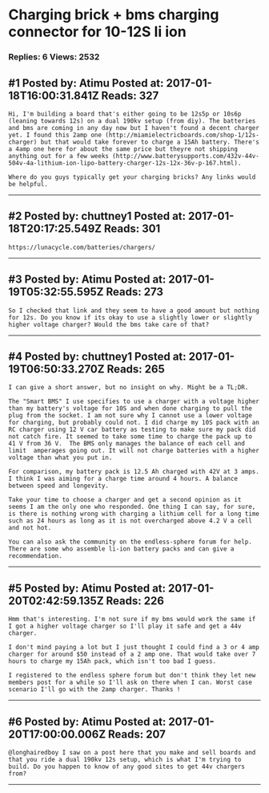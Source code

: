 # Charging brick + bms charging connector for 10-12S li ion

### Replies: 6 Views: 2532

## \#1 Posted by: Atimu Posted at: 2017-01-18T16:00:31.841Z Reads: 327

```
Hi, I'm building a board that's either going to be 12s5p or 10s6p (leaning towards 12s) on a dual 190kv setup (from diy). The batteries and bms are coming in any day now but I haven't found a decent charger yet. I found this 2amp one (http://miamielectricboards.com/shop-1/12s-charger) but that would take forever to charge a 15Ah battery. There's a 4amp one here for about the same price but theyre not shipping anything out for a few weeks (http://www.batterysupports.com/432v-44v-504v-4a-lithium-ion-lipo-battery-charger-12s-12x-36v-p-167.html).

Where do you guys typically get your charging bricks? Any links would be helpful.
```

---
## \#2 Posted by: chuttney1 Posted at: 2017-01-18T20:17:25.549Z Reads: 301

```
https://lunacycle.com/batteries/chargers/
```

---
## \#3 Posted by: Atimu Posted at: 2017-01-19T05:32:55.595Z Reads: 273

```
So I checked that link and they seem to have a good amount but nothing for 12s. Do you know if its okay to use a slightly lower or slightly higher voltage charger? Would the bms take care of that?
```

---
## \#4 Posted by: chuttney1 Posted at: 2017-01-19T06:50:33.270Z Reads: 265

```
I can give a short answer, but no insight on why. Might be a TL;DR.

The "Smart BMS" I use specifies to use a charger with a voltage higher than my battery's voltage for 10S and when done charging to pull the plug from the socket. I am not sure why I cannot use a lower voltage for charging, but probably could not. I did charge my 10S pack with an RC charger using 12 V car battery as testing to make sure my pack did not catch fire. It seemed to take some time to charge the pack up to 41 V from 36 V.  The BMS only manages the balance of each cell and limit  amperages going out. It will not charge batteries with a higher voltage than what you put in.  

For comparison, my battery pack is 12.5 Ah charged with 42V at 3 amps.  I think I was aiming for a charge time around 4 hours. A balance between speed and longevity. 

Take your time to choose a charger and get a second opinion as it seems I am the only one who responded. One thing I can say, for sure, is there is nothing wrong with charging a lithium cell for a long time such as 24 hours as long as it is not overcharged above 4.2 V a cell and not hot. 

You can also ask the community on the endless-sphere forum for help. There are some who assemble li-ion battery packs and can give a recommendation.
```

---
## \#5 Posted by: Atimu Posted at: 2017-01-20T02:42:59.135Z Reads: 226

```
Hmm that's interesting. I'm not sure if my bms would work the same if I got a higher voltage charger so I'll play it safe and get a 44v charger. 

I don't mind paying a lot but I just thought I could find a 3 or 4 amp charger for around $50 instead of a 2 amp one. That would take over 7 hours to charge my 15Ah pack, which isn't too bad I guess. 

I registered to the endless sphere forum but don't think they let new members post for a while so I'll ask on there when I can. Worst case scenario I'll go with the 2amp charger. Thanks !
```

---
## \#6 Posted by: Atimu Posted at: 2017-01-20T17:00:00.006Z Reads: 207

```
@longhairedboy I saw on a post here that you make and sell boards and that you ride a dual 190kv 12s setup, which is what I'm trying to build. Do you happen to know of any good sites to get 44v chargers from?
```

---
